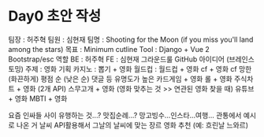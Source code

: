 # Day0 초안 작성
팀장 : 허주혁
팀원 : 심현재
팀명 : Shooting for the Moon (if you miss you'll land among the stars)
목표 : Minimum cutline
Tool : Django + Vue 2 
Bootstrap/esc
역할
BE : 허주혁
FE : 심현재
그라운드룰
GitHub
아이디어 (브레인스토밍)
주제 : 영화
기획 
카지노 : 뽑기 + 영화
월드컵 : 월드컵 + 영화
cf + 영화
cf
망한 (화끈하게)
평점 순 (낮은 순)
댓글 등 유명도가 높은
카드게임 + 영화
롤 + 영화
주식차트 + 영화 (2개 API)
스무고개 + 영화 (영화 맞추는 것 >> 연관된 영화 찾을 때)
유튜브 + 영화
MBTI + 영화

요즘 인싸들 사이 유행하는 것...?
맛집순례...? 망고빙수...인스타...여행...
관통에서 예시로 나온 거 날씨 API활용해서 그날의 날씨에 맞는 장르 영화 추천
(예: 흐린날 느와르)

